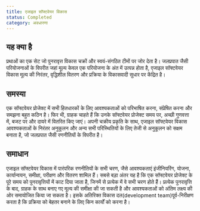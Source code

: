 ```yaml
---
title: एजाइल सॉफ्टवेयर विकास
status: Completed
category: अवधारणा
---
```


## यह क्या है
प्रथाओं का एक सेट जो पुनरावृत्त विकास चक्रों और स्वयं-संगठित टीमों पर जोर देता है। जलप्रपात जैसी परियोजनाओं के विपरीत जहां मूल्य केवल एक परियोजना के अंत में उत्पन्न होता है, एजाइल सॉफ्टवेयर विकास मूल्य की निरंतर, वृद्धिशील वितरण और प्रक्रिया के विकासवादी सुधार पर केंद्रित है।

## समस्या
एक सॉफ्टवेयर प्रोजेक्ट में सभी हितधारकों के लिए आवश्यकताओं को परिभाषित करना, संप्रेषित करना और समझना बहुत कठिन है। फिर भी, ग्राहक चाहते हैं कि उनके सॉफ्टवेयर प्रोजेक्ट समय पर, अच्छी गुणवत्ता में, बजट पर और दायरे में वितरित किए जाएं। अपनी चक्रीय प्रकृति के साथ, एजाइल सॉफ्टवेयर विकास आवश्यकताओं के निरंतर अनुकूलन और अन्य सभी परिस्थितियों के लिए तेजी से अनुकूलन को सक्षम बनाता है, जो जलप्रपात जैसी रणनीतियों के विपरीत है।

## समाधान
एजाइल सॉफ्टवेयर विकास में पारंपरिक रणनीतियों के सभी चरण, जैसे आवश्यकताएं इंजीनियरिंग, योजना, कार्यान्वयन, समीक्षा, परीक्षण और वितरण शामिल हैं। सबसे बड़ा अंतर यह है कि एक सॉफ्टवेयर प्रोजेक्ट के पूरे समय को पुनरावृत्तियों में काट दिया जाता है, जिनमें से प्रत्येक में वे सभी चरण होते हैं। प्रत्येक पुनरावृत्ति के बाद, ग्राहक के साथ बनाए गए मूल्य की समीक्षा की जा सकती है और आवश्यकताओं को अंतिम लक्ष्य की ओर समायोजित किया जा सकता है। इसके अतिरिक्त विकास दल(development team)पूर्व-निरीक्षण करता है कि प्रक्रिया को बेहतर बनाने के लिए किन कार्यों को करना है।

